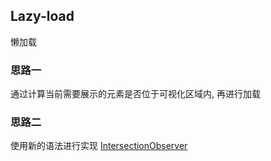 ## Lazy-load
懒加载

### 思路一
通过计算当前需要展示的元素是否位于可视化区域内, 再进行加载

### 思路二
使用新的语法进行实现 [IntersectionObserver](https://developer.mozilla.org/zh-CN/docs/Web/API/IntersectionObserver/IntersectionObserver)